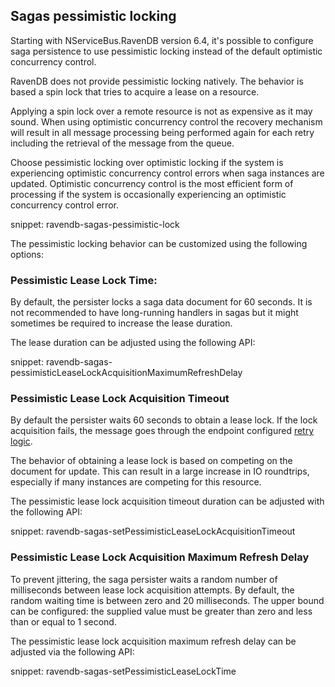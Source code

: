 ## Sagas pessimistic locking

Starting with NServiceBus.RavenDB version 6.4, it's possible to configure saga persistence to use pessimistic locking instead of the default optimistic concurrency control.

RavenDB does not provide pessimistic locking natively. The behavior is based a spin lock that tries to acquire a lease on a resource.

Applying a spin lock over a remote resource is not as expensive as it may sound. When using optimistic concurrency control the recovery mechanism will result in all message processing being performed again for each retry including the retrieval of the message from the queue.

Choose pessimistic locking over optimistic locking if the system is experiencing optimistic concurrency control errors when saga instances are updated. Optimistic concurrency control is the most efficient form of processing if the system is occasionally experiencing an optimistic concurrency control error.

snippet: ravendb-sagas-pessimistic-lock

The pessimistic locking behavior can be customized using the following options:

### Pessimistic Lease Lock Time:

By default, the persister locks a saga data document for 60 seconds. It is not recommended to have long-running handlers in sagas but it might sometimes be required to increase the lease duration.

The lease duration can be adjusted using the following API:

snippet: ravendb-sagas-pessimisticLeaseLockAcquisitionMaximumRefreshDelay

### Pessimistic Lease Lock Acquisition Timeout

By default the persister waits 60 seconds to obtain a lease lock. If the lock acquisition fails, the message goes through the endpoint configured [retry logic](/nservicebus/recoverability/).

The behavior of obtaining a lease lock is based on competing on the document for update. This can result in a large increase in IO roundtrips, especially if many instances are competing for this resource.

The pessimistic lease lock acquisition timeout duration can be adjusted with the following API:

snippet: ravendb-sagas-setPessimisticLeaseLockAcquisitionTimeout

### Pessimistic Lease Lock Acquisition Maximum Refresh Delay

To prevent jittering, the saga persister waits a random number of milliseconds between lease lock acquisition attempts. By default, the random waiting time is between zero and 20 milliseconds. The upper bound can be configured: the supplied value must be greater than zero and less than or equal to 1 second.

The pessimistic lease lock acquisition maximum refresh delay can be adjusted via the following API:

snippet: ravendb-sagas-setPessimisticLeaseLockTime
